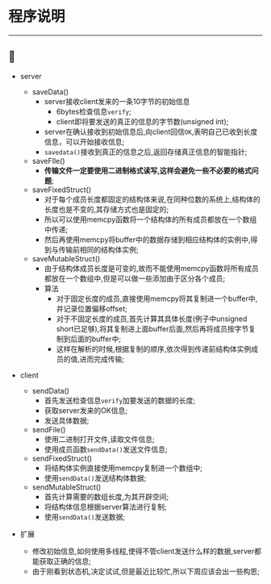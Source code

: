 # 程序说明
---
:art:
---
* server
  * saveData()
    * server接收client发来的一条10字节的初始信息
      * 6bytes检查信息`verify`;
      * client即将要发送的真正的信息的字节数(unsigned int);
    * server在确认接收到初始信息后,向client回信`OK`,表明自己已收到长度信息，可以开始接收信息;
    * `savedata()`接收到真正的信息之后,返回存储真正信息的智能指针;
  * saveFIle()
    * __传输文件一定要使用二进制格式读写,这样会避免一些不必要的格式问题__;
  * saveFixedStruct()
    * 对于每个成员长度都固定的结构体来说,在同种位数的系统上,结构体的长度也是不变的,其存储方式也是固定的;
    * 所以可以使用memcpy函数将一个结构体的所有成员都放在一个数组中传递;
    * 然后再使用memcpy将buffer中的数据存储到相应结构体的实例中,得到与传输前相同的结构体实例;
  * saveMutableStruct()
    * 由于结构体成员长度是可变的,故而不能使用memcpy函数将所有成员都放在一个数组中,但是可以做一些添加由于区分各个成员;
    * 算法    
      * 对于固定长度的成员,直接使用memcpy将其复制进一个buffer中,并记录位置偏移offset;
      * 对于不固定长度的成员,首先计算其具体长度(例子中unsigned short已足够),将其复制进上面buffer后面,然后再将成员按字节复制到后面的buffer中;
      * 这样在解析的时候,根据复制的顺序,依次得到传递前结构体实例成员的值,进而完成传输;

* client
  * sendData()
    * 首先发送检查信息`verify`加要发送的数据的长度;
    * 获取server发来的OK信息;
    * 发送具体数据;
  * sendFile()
    * 使用二进制打开文件,读取文件信息;
    * 使用成员函数`sendData()`发送文件信息;
  * sendFixedStruct()
    * 将结构体实例直接使用memcpy复制进一个数组中;
    * 使用`sendData()`发送结构体数据;
  * sendMutableStruct()
    * 首先计算需要的数组长度,为其开辟空间;
    * 将结构体信息根据server算法进行复制;
    * 使用`sendData()`发送数据;

* 扩展
  * 修改初始信息,如何使用多线程,使得不管client发送什么样的数据,server都能获取正确的信息;
  * 由于刚看到状态机,决定试试,但是最近比较忙,所以下周应该会出一些构思;
